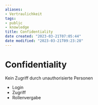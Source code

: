 ```yaml
---
aliases: 
- Vertraulichkeit
tags:  
- public
- knowledge
title: Confidentiality
date created: "2023-03-21T07:05:44"
date modified: "2023-03-21T09:23:28"
---
```


# Confidentiality

Kein Zugriff durch unauthorisierte Personen
- Login
- Zugriff
- Rollenvergabe
